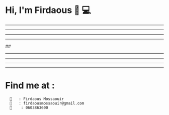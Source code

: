 # Hi, I'm Firdaous 👋 💻
  
<hr /> <hr /> <hr /> <hr />
##  <Currently learning web development Angular and Spring boot. />
<hr /> <hr /> <hr /> <hr />

# Find me at :
      🧕   : Firdaous Mossaouir
      📧   : firdaousmossaouir@gmail.com
      📱    : 0603863600
      
